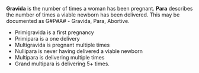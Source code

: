 **Gravida** is the number of times a woman has been pregnant. **Para** describes the number of times a viable newborn has been delivered. This may be documented as G#P#A# - Gravida, Para, Abortive.
 - Primigravida is a first pregnancy
 - Primipara is a one delivery
 - Multigravida is pregnant multiple times
 - Nullipara is never having delivered a viable newborn
 - Multipara is delivering multiple times
 - Grand multipara is delivering 5+ times.